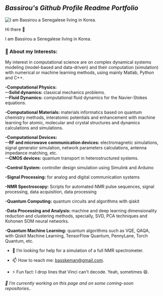 ## *Bassirou's Github Profile Readme Portfolio*


![I am Bassirou a Senegalese living in Korea.](https://pbs.twimg.com/profile_banners/377402778/1672025817/1080x360)


Hi there 👋

I am Bassirou a Senegalese living in Korea. 

### 💬 About my Interests:
My interest in computational science are on complex dynamical systems modeling (model-based and data-driven) and their computation (simulation) with numerical or machine learning methods, using mainly Matlab, Python and C++.

**-Computational Physics:**  
   **--Solid dynamics:** classical mechanics problems.  
   **--Fluid Dynamics:** computational fluid dynamics for the Navier-Stokes equations.

**-Computational Materials:** materials informatics based on quantum chemistry methods, interatomic potentials and enhancement with machine learning for atomic, molecular and crystal structures and dynamics calculations and simulations.

**-Computational Devices:**  
 **--RF and microwave communication devices:** electromagnetic simulations, signal generator simulation, network parameters calculations, antenna impedance matching, etc.  
**--CMOS devices:** quantum transport in heterostructured systems.

**-Control System:** controller design simulation using Simulink and Arduino

**-Signal Processing:** for analog and digital communication systems

**-NMR Spectroscopy:**
Scripts for automated NMR pulse sequences, signal processing, data acquisition, data processing

**-Quantum Computing:** quantum circuits and algorithms with qiskit

**-Data Processing and Analysis:** machine and deep learning dimensionality reduction and clustering methods, specially, SVD, PCA techniques and Kohonen SOM neural networks.

**-Quantum Machine Learning:** quantum algorithms such as VQE, QAQA, with Qiskit Machine Learning, TensorFlow Quantum, PennyLane, Torch Quantum, etc.


- 🤔 I’m looking for help for a simulation of a full NMR spectrometer.
- 📫 How to reach me: basskeman@gmail.com.

- ⚡ Fun fact: I drop lines that Vinci can't decode. Yeah, sometimes 😄.

*🔭 I’m currently working on this page and on some coming-soon repositories..*  

